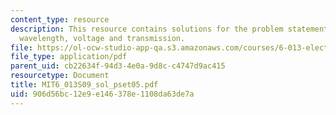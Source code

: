 ```yaml
---
content_type: resource
description: This resource contains solutions for the problem statements related to
  wavelength, voltage and transmission.
file: https://ol-ocw-studio-app-qa.s3.amazonaws.com/courses/6-013-electromagnetics-and-applications-spring-2009/906d56bc12e9e146378e1108da63de7a_MIT6_013S09_sol_pset05.pdf
file_type: application/pdf
parent_uid: cb22634f-94d3-4e0a-9d8c-c4747d9ac415
resourcetype: Document
title: MIT6_013S09_sol_pset05.pdf
uid: 906d56bc-12e9-e146-378e-1108da63de7a
---
```

